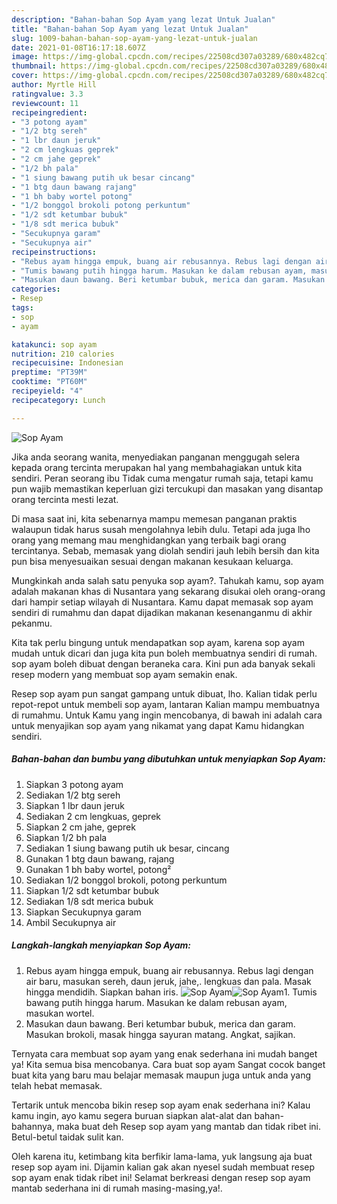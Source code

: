 ```yaml
---
description: "Bahan-bahan Sop Ayam yang lezat Untuk Jualan"
title: "Bahan-bahan Sop Ayam yang lezat Untuk Jualan"
slug: 1009-bahan-bahan-sop-ayam-yang-lezat-untuk-jualan
date: 2021-01-08T16:17:18.607Z
image: https://img-global.cpcdn.com/recipes/22508cd307a03289/680x482cq70/sop-ayam-foto-resep-utama.jpg
thumbnail: https://img-global.cpcdn.com/recipes/22508cd307a03289/680x482cq70/sop-ayam-foto-resep-utama.jpg
cover: https://img-global.cpcdn.com/recipes/22508cd307a03289/680x482cq70/sop-ayam-foto-resep-utama.jpg
author: Myrtle Hill
ratingvalue: 3.3
reviewcount: 11
recipeingredient:
- "3 potong ayam"
- "1/2 btg sereh"
- "1 lbr daun jeruk"
- "2 cm lengkuas geprek"
- "2 cm jahe geprek"
- "1/2 bh pala"
- "1 siung bawang putih uk besar cincang"
- "1 btg daun bawang rajang"
- "1 bh baby wortel potong"
- "1/2 bonggol brokoli potong perkuntum"
- "1/2 sdt ketumbar bubuk"
- "1/8 sdt merica bubuk"
- "Secukupnya garam"
- "Secukupnya air"
recipeinstructions:
- "Rebus ayam hingga empuk, buang air rebusannya. Rebus lagi dengan air baru, masukan sereh, daun jeruk, jahe,. lengkuas dan pala. Masak hingga mendidih. Siapkan bahan iris."
- "Tumis bawang putih hingga harum. Masukan ke dalam rebusan ayam, masukan wortel."
- "Masukan daun bawang. Beri ketumbar bubuk, merica dan garam. Masukan brokoli, masak hingga sayuran matang. Angkat, sajikan."
categories:
- Resep
tags:
- sop
- ayam

katakunci: sop ayam 
nutrition: 210 calories
recipecuisine: Indonesian
preptime: "PT39M"
cooktime: "PT60M"
recipeyield: "4"
recipecategory: Lunch

---
```



![Sop Ayam](https://img-global.cpcdn.com/recipes/22508cd307a03289/680x482cq70/sop-ayam-foto-resep-utama.jpg)

Jika anda seorang wanita, menyediakan panganan menggugah selera kepada orang tercinta merupakan hal yang membahagiakan untuk kita sendiri. Peran seorang ibu Tidak cuma mengatur rumah saja, tetapi kamu pun wajib memastikan keperluan gizi tercukupi dan masakan yang disantap orang tercinta mesti lezat.

Di masa  saat ini, kita sebenarnya mampu memesan panganan praktis walaupun tidak harus susah mengolahnya lebih dulu. Tetapi ada juga lho orang yang memang mau menghidangkan yang terbaik bagi orang tercintanya. Sebab, memasak yang diolah sendiri jauh lebih bersih dan kita pun bisa menyesuaikan sesuai dengan makanan kesukaan keluarga. 



Mungkinkah anda salah satu penyuka sop ayam?. Tahukah kamu, sop ayam adalah makanan khas di Nusantara yang sekarang disukai oleh orang-orang dari hampir setiap wilayah di Nusantara. Kamu dapat memasak sop ayam sendiri di rumahmu dan dapat dijadikan makanan kesenanganmu di akhir pekanmu.

Kita tak perlu bingung untuk mendapatkan sop ayam, karena sop ayam mudah untuk dicari dan juga kita pun boleh membuatnya sendiri di rumah. sop ayam boleh dibuat dengan beraneka cara. Kini pun ada banyak sekali resep modern yang membuat sop ayam semakin enak.

Resep sop ayam pun sangat gampang untuk dibuat, lho. Kalian tidak perlu repot-repot untuk membeli sop ayam, lantaran Kalian mampu membuatnya di rumahmu. Untuk Kamu yang ingin mencobanya, di bawah ini adalah cara untuk menyajikan sop ayam yang nikamat yang dapat Kamu hidangkan sendiri.

<!--inarticleads1-->

##### Bahan-bahan dan bumbu yang dibutuhkan untuk menyiapkan Sop Ayam:

1. Siapkan 3 potong ayam
1. Sediakan 1/2 btg sereh
1. Siapkan 1 lbr daun jeruk
1. Sediakan 2 cm lengkuas, geprek
1. Siapkan 2 cm jahe, geprek
1. Siapkan 1/2 bh pala
1. Sediakan 1 siung bawang putih uk besar, cincang
1. Gunakan 1 btg daun bawang, rajang
1. Gunakan 1 bh baby wortel, potong²
1. Sediakan 1/2 bonggol brokoli, potong perkuntum
1. Siapkan 1/2 sdt ketumbar bubuk
1. Sediakan 1/8 sdt merica bubuk
1. Siapkan Secukupnya garam
1. Ambil Secukupnya air




<!--inarticleads2-->

##### Langkah-langkah menyiapkan Sop Ayam:

1. Rebus ayam hingga empuk, buang air rebusannya. Rebus lagi dengan air baru, masukan sereh, daun jeruk, jahe,. lengkuas dan pala. Masak hingga mendidih. Siapkan bahan iris.
<img src="https://img-global.cpcdn.com/steps/400f9aa76890681b/160x128cq70/sop-ayam-langkah-memasak-1-foto.jpg" alt="Sop Ayam"><img src="https://img-global.cpcdn.com/steps/97a8a78f08c0d5c4/160x128cq70/sop-ayam-langkah-memasak-1-foto.jpg" alt="Sop Ayam">1. Tumis bawang putih hingga harum. Masukan ke dalam rebusan ayam, masukan wortel.
1. Masukan daun bawang. Beri ketumbar bubuk, merica dan garam. Masukan brokoli, masak hingga sayuran matang. Angkat, sajikan.




Ternyata cara membuat sop ayam yang enak sederhana ini mudah banget ya! Kita semua bisa mencobanya. Cara buat sop ayam Sangat cocok banget buat kita yang baru mau belajar memasak maupun juga untuk anda yang telah hebat memasak.

Tertarik untuk mencoba bikin resep sop ayam enak sederhana ini? Kalau kamu ingin, ayo kamu segera buruan siapkan alat-alat dan bahan-bahannya, maka buat deh Resep sop ayam yang mantab dan tidak ribet ini. Betul-betul taidak sulit kan. 

Oleh karena itu, ketimbang kita berfikir lama-lama, yuk langsung aja buat resep sop ayam ini. Dijamin kalian gak akan nyesel sudah membuat resep sop ayam enak tidak ribet ini! Selamat berkreasi dengan resep sop ayam mantab sederhana ini di rumah masing-masing,ya!.

